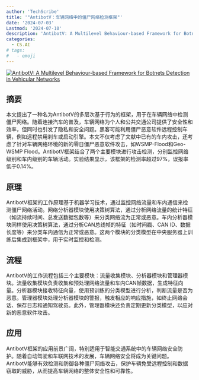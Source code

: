```yaml
---
author: 'TechScribe'
title: '"AntibotV：车辆网络中的僵尸网络检测框架"'
date: '2024-07-03'
Lastmod: '2024-07-10'
description: 'AntibotV: A Multilevel Behaviour-based Framework for Botnets Detection in Vehicular Networks'
categories:
  - CS.AI
# tags:
#   - emoji
---
```


[![AntibotV: A Multilevel Behaviour-based Framework for Botnets Detection in Vehicular Networks](https://arxiv-research-1301205113.cos.ap-guangzhou.myqcloud.com/images/2407.03506v1.pdf_0.jpg)](https://arxiv.org/abs/2407.03506v1)

## 摘要

本文提出了一种名为AntibotV的多层次基于行为的框架，用于在车辆网络中检测僵尸网络。随着连接汽车的普及，车辆网络为个人和公共交通公司提供了安全性和效率，但同时也引发了隐私和安全问题。黑客可能利用僵尸恶意软件远程控制车辆，例如远程禁用刹车或启动引擎。本文不仅考虑了文献中已有的车内攻击，还考虑了针对车辆网络环境的新的零日僵尸恶意软件攻击，如WSMP-Flood和Geo-WSMP Flood。AntibotV框架结合了两个主要模块进行攻击检测，分别监控网络级别和车内级别的车辆活动。实验结果显示，该框架的检测率超过97%，误报率低于0.14%。<!--more-->

## 原理

AntibotV框架的工作原理基于机器学习技术，通过监控网络流量和车内通信来检测僵尸网络活动。网络分析器模块使用决策树算法，通过分析网络流量的统计特征（如流持续时间、总发送数据包数等）来分类网络流为正常或恶意。车内分析器模块同样使用决策树算法，通过分析CAN总线帧的特征（如时间戳、CAN ID、数据长度等）来分类车内通信为正常或恶意。这两个模块的分类模型在中央服务器上训练后集成到框架中，用于实时监控和检测。

## 流程

AntibotV的工作流程包括三个主要模块：流量收集模块、分析器模块和管理器模块。流量收集模块负责收集和预处理网络流量和车内CAN帧数据，生成特征向量。分析器模块接收特征向量，使用预训练的分类模型进行分析，判断流量是否为恶意。管理器模块处理分析器模块的警报，触发相应的响应措施，如终止网络会话、保存日志和通知驾驶员。此外，管理器模块还负责定期更新分类模型，以应对新的恶意软件攻击。

## 应用

AntibotV框架的应用前景广阔，特别适用于智能交通系统中的车辆网络安全防护。随着自动驾驶和车联网技术的发展，车辆网络安全将成为关键问题。AntibotV能够有效检测和防御各种僵尸网络攻击，保护车辆免受远程控制和数据窃取的威胁，从而提高车辆网络的整体安全性和可靠性。